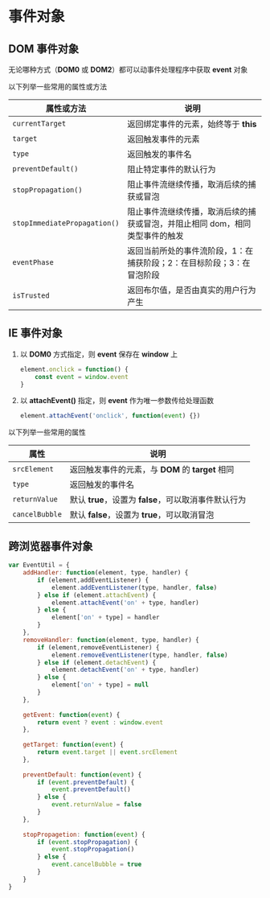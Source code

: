# 事件对象

## DOM 事件对象

无论哪种方式（**DOM0** 或 **DOM2**）都可以动事件处理程序中获取 **event** 对象

以下列举一些常用的属性或方法

| 属性或方法                   | 说明                                                         |
| ---------------------------- | ------------------------------------------------------------ |
| `currentTarget`              | 返回绑定事件的元素，始终等于 **this**                        |
| `target`                     | 返回触发事件的元素                                           |
| `type`                       | 返回触发的事件名                                             |
| `preventDefault()`           | 阻止特定事件的默认行为                                       |
| `stopPropagation()`          | 阻止事件流继续传播，取消后续的捕获或冒泡                     |
| `stopImmediatePropagation()` | 阻止事件流继续传播，取消后续的捕获或冒泡，并阻止相同 dom，相同类型事件的触发 |
| `eventPhase`                 | 返回当前所处的事件流阶段，1：在捕获阶段；2：在目标阶段；3：在冒泡阶段 |
| `isTrusted`                  | 返回布尔值，是否由真实的用户行为产生                         |

## IE 事件对象

1. 以 **DOM0** 方式指定，则 **event** 保存在 **window** 上

   ```js
   element.onclick = function() {
       const event = window.event
   }
   ```

2. 以 **attachEvent()** 指定，则 **event** 作为唯一参数传给处理函数

   ```js
   element.attachEvent('onclick', function(event) {})
   ```

以下列举一些常用的属性

| 属性           | 说明                                                  |
| -------------- | ----------------------------------------------------- |
| `srcElement`   | 返回触发事件的元素，与 **DOM** 的 **target** 相同     |
| `type`         | 返回触发的事件名                                      |
| `returnValue`  | 默认 **true**，设置为 **false**，可以取消事件默认行为 |
| `cancelBubble` | 默认 **false**，设置为 **true**，可以取消冒泡         |

## 跨浏览器事件对象

```js
var EventUtil = {
    addHandler: function(element, type, handler) {
        if (element,addEventListener) {
            element.addEventListener(type, handler, false)
        } else if (element.attachEvent) {
            element.attachEvent('on' + type, handler)
        } else {
            element['on' + type] = handler
        }
    },
    removeHandler: function(element, type, handler) {
        if (element,removeEventListener) {
            element.removeEventListener(type, handler, false)
        } else if (element.detachEvent) {
            element.detachEvent('on' + type, handler)
        } else {
            element['on' + type] = null
        }
    },
    
    getEvent: function(event) {
        return event ? event : window.event
    },
    
    getTarget: function(event) {
        return event.target || event.srcElement
    },
    
    preventDefault: function(event) {
        if (event.preventDefault) {
            event.preventDefault()
        } else {
            event.returnValue = false
        }
    },
    
    stopPropagetion: function(event) {
        if (event.stopPropagation) {
            event.stopPropagation()
        } else {
            event.cancelBubble = true
        }
    }
}
```

